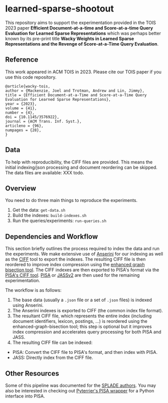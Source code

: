 # learned-sparse-shootout

This repository aims to support the experimentation provided in the TOIS 2023 paper **Efficient Document-at-a-time and Score-at-a-time Query Evaluation for Learned Sparse Representations** which was perhaps better known by its pre-print title **Wacky Weights in Learned Sparse Representations and the Revenge of Score-at-a-Time Query Evaluation**.

## Reference
This work appeared in ACM TOIS in 2023. Please cite our TOIS paper if you use this code repository.

```
@article{wacky-tois,
author = {Mackenzie, Joel and Trotman, Andrew and Lin, Jimmy},
title = {Efficient Document-at-a-Time and Score-at-a-Time Query Evaluation for Learned Sparse Representations},
year = {2023},
volume = {41},
number = {4},
doi = {10.1145/3576922},
journal = {ACM Trans. Inf. Syst.},
articleno = {96},
numpages = {28},
}
```

## Data
To help with reproducibility, the CIFF files are provided. This means the initial indexing/json processing and document reordering can be skipped.
The data files are available: XXX todo.

## Overview

You need to do three main things to reproduce the experiments.

1. Get the data: `get-data.sh`
2. Build the indexes: `build-indexes.sh`
3. Run the queries/experiments: `run-queries.sh`

## Dependencies and Workflow

This section briefly outlines the process required to index the data and run the experiments. We make extensive use of [Anserini](https://github.com/castorini/anserini) for our indexing as well as the [CIFF](https://github.com/osirrc/ciff) tool to export the indexes.
The resulting CIFF file is then reordered to improve index compression using the [enhanced graph bisection tool](https://github.com/JMMackenzie/enhanced-graph-bisection). The CIFF indexes are then exported to PISA's format via the [PISA's CIFF tool](https://github.com/pisa-engine/ciff).
[PISA](https://github.com/pisa-engine/pisa/) or [JASSv2](https://github.com/andrewtrotman/JASSv2) are then used for the remaining experimentation.

The workflow is as follows:
1. The base data (usually a `.json` file or a set of `.json` files) is indexed using Anserini.
2. The Anserini indexes is exported to CIFF (the common index file format).
3. The resultant CIFF file, which represents the entire index (including document identifiers, lexicon, postings, ...) is reordered using the enhanced-graph-bisection tool; this step is optional but it improves index compression and accelerates query processing for both PISA and JASS.
4. The resulting CIFF file can be indexed:
  - PISA: Convert the CIFF file to PISA's format, and then index with PISA.
  - JASS: Directly index from the CIFF file.

## Other Resources

Some of this pipeline was documented for the [SPLADE authors](https://github.com/naver/splade/tree/main/efficient_splade_pisa). You may also be interested in checking out [Pyterrier's PISA wrapper](https://github.com/terrierteam/pyterrier_pisa) for a Python interface into PISA.
